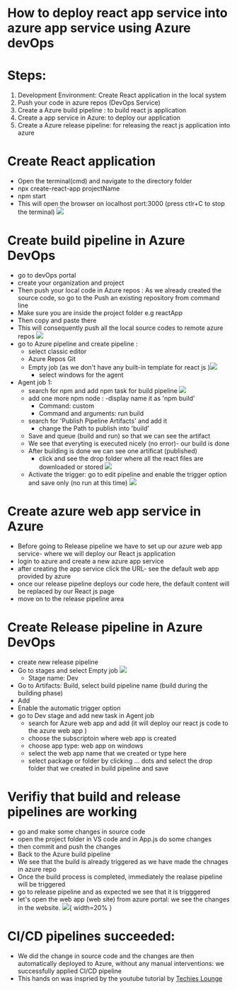# How to deploy react app service into azure app service using Azure devOps
# Steps:
1. Development Environment: Create React application in the local system
2. Push your code in azure repos (DevOps Service)
3. Create a Azure build pipeline : to build react js application
4. Create a app service in Azure: to deploy our application
5. Create a Azure release pipeline: for releasing the react js application into azure

# Create React application
- Open the terminal(cmd) and navigate to the directory folder
- npx create-react-app projectName
- npm start
- This will open the browser on localhost port:3000 (press ctlr+C to stop the terminal) ![](./images/Screenshot%20(569).png)

# Create build pipeline in Azure DevOps
- go to devOps portal
- create your organization and project
- Then push your local code in Azure repos : As we already created the source code, so go to the Push an existing repository from command line
- Make sure you are inside the project folder e.g reactApp
- Then copy and paste there
- This will consequently push all the local source codes to remote azure repos ![](./images/Screenshot%20(552).png)
- go to Azure pipeline and create pipeline : 
  - select classic editor
  - Azure Repos Git
  - Empty job (as we don't have any built-in template for react js )![](./images/Screenshot%20(553).png)
    - select windows for the agent
- Agent job 1:
  - search for npm and add npm task for build pipeline ![](./images/Screenshot%20(556).png)
  - add one more npm node :
    -display name it as 'npm build'
    - Command: custom
    - Command and arguments: run build
  - search for 'Publish Pipeline Artifacts' and add it
    - change the Path to publish into 'build'
  - Save and queue (build and run) so that we can see the artifact
  - We see that everyting is executed nicely (no error)- our build is done
  - After building is done we can see one artificat (published)
    - click and see the drop folder where all the react files are downloaded or stored ![](./images/Screenshot%20(555).png)
  - Activate the trigger: go to edit pipeline and enable the trigger option and save only (no run at this time) ![](./images/Screenshot%20(559).png)
# Create azure web app service in Azure
- Before going to Release pipeline we have to set up our azure web app service- where we will deploy our React js application
- login to azure and create a new azure app service
- after creating the app service click the URL- see the default web app provided by azure
- once our release pipeline deploys our code here, the default content will be replaced by our React js page
- move on to the release pipeline area

# Create Release pipeline in Azure DevOps
- create new release pipeline
- Go to stages and select Empty job <img src=./images/Screenshot%20(561).png/>
  - Stage name: Dev 
- Go to Artifacts: Build, select build pipeline name (build during the building phase)
- Add
- Enable the automatic trigger option
- go to Dev stage and add new task in Agent job
  - search for Azure web app and add (it will deploy our react js code to the azure web app )
  - choose the subscriptoin where web app is created
  - choose app type: web app on windows
  - select the web app name that we created or type here
  - select package or folder by clicking ... dots and select the drop folder that we created in build pipeline and save

# Verifiy that build and release pipelines are working
- go and make some changes in source code
- open the project folder in VS code and in App.js do some changes
- then commit and push the changes
- Back to the Azure build pipeline
- We see that the build is already triggered as we have made the chnages in azure repo
- Once the build process is completed, immediately the realase pipeline will be triggered
- go to release pipeline and as expected we see that it is trigggered
- let's open the web app (web site) from azure portal: we see the changes in the website. ![](./images/Screenshot%20(567).png){ width=20% }

# CI/CD  pipelines succeeded:
- We did the change in source code and the changes are then automatically deployed to Azure, without any manual interventions: we successfully applied CI/CD pipeline 
- This hands on was inspried by the youtube tutorial by [Techies Lounge](https://www.youtube.com/watch?v=Ny5vJRfQito&ab_channel=TechiesLounge)






